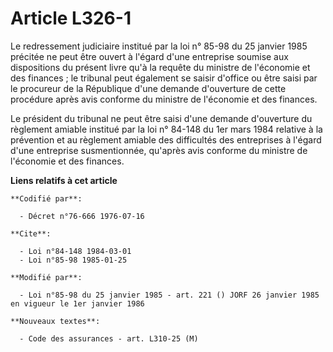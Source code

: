 # Article L326-1

Le redressement judiciaire institué par la loi n° 85-98 du 25 janvier 1985 précitée ne peut être ouvert à l'égard d'une
entreprise soumise aux dispositions du présent livre qu'à la requête du ministre de l'économie et des finances ; le tribunal
peut également se saisir d'office ou être saisi par le procureur de la République d'une demande d'ouverture de cette
procédure après avis conforme du ministre de l'économie et des finances.

Le président du tribunal ne peut être saisi d'une demande d'ouverture du règlement amiable institué par la loi n° 84-148 du
1er mars 1984 relative à la prévention et au règlement amiable des difficultés des entreprises à l'égard d'une entreprise
susmentionnée, qu'après avis conforme du ministre de l'économie et des finances.

**Liens relatifs à cet article**

	**Codifié par**:

	  - Décret n°76-666 1976-07-16

	**Cite**:

	  - Loi n°84-148 1984-03-01
	  - Loi n°85-98 1985-01-25

	**Modifié par**:

	  - Loi n°85-98 du 25 janvier 1985 - art. 221 () JORF 26 janvier 1985 en vigueur le 1er janvier 1986

	**Nouveaux textes**:

	  - Code des assurances - art. L310-25 (M)
